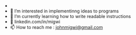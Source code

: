 -
- 👀 I’m interested in implementinng ideas to programs
- 🌱 I’m currently learning how to write readable instructions
- 💞️ linkedin.com/in/migwi
- 📫 How to reach me : johnmigwi@gmail.com

<!---
JohnMigwi/JohnMigwi is a ✨ special ✨ repository because its `README.md` (this file) appears on your GitHub profile.
You can click the Preview link to take a look at your changes.
--->
